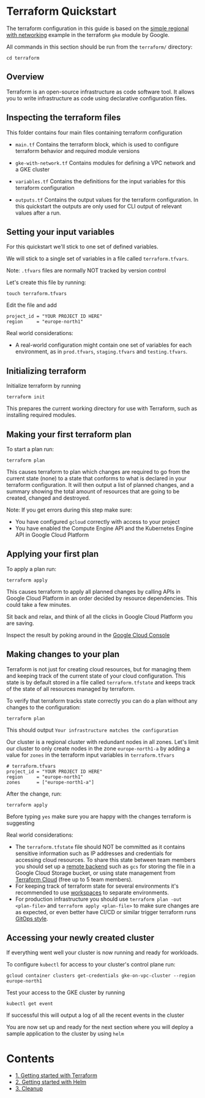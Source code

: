 # Terraform Quickstart

The terraform configuration in this guide is based on the [simple regional with networking](https://github.com/terraform-google-modules/terraform-google-kubernetes-engine/tree/v17.0.0/examples/simple_regional_with_networking) example in the terraform `gke` module by Google.

All commands in this section should be run from the `terraform/` directory:
```
cd terraform
```

## Overview

Terraform is an open-source infrastructure as code software tool. It allows you to write infrastructure as code using declarative configuration files.

## Inspecting the terraform files

This folder contains four main files containing terraform configuration
* `main.tf`
Contains the terraform block, which is used to configure terraform behavior and required module versions

* `gke-with-network.tf`
Contains modules for defining a VPC network and a GKE cluster

* `variables.tf`
Contains the definitions for the input variables for this terraform configuration

* `outputs.tf`
Contains the output values for the terraform configuration.
In this quickstart the outputs are only used for CLI output of relevant values after a run.


## Setting your input variables

For this quickstart we'll stick to one set of defined variables.


We will stick to a single set of variables in a file called `terraform.tfvars`.

Note: `.tfvars` files are normally NOT tracked by version control

Let's create this file by running:
```
touch terraform.tfvars
```

Edit the file and add
```
project_id = "YOUR PROJECT ID HERE"
region     = "europe-north1"
```

Real world considerations:
* A real-world configuration might contain one set of variables for each environment, as in `prod.tfvars`, `staging.tfvars` and `testing.tfvars`.


## Initializing terraform

Initialize terraform by running
```
terraform init
```

This prepares the current working directory for use with Terraform, such as installing required modules.


## Making your first terraform plan

To start a plan run:
```
terraform plan
```

This causes terraform to plan which changes are required to go from the current state (none) to a state that conforms to what is declared in your terraform configuration. It will then output a list of planned changes, and a summary showing the total amount of resources that are going to be created, changed and destroyed.

Note: If you get errors during this step make sure:
* You have configured `gcloud` correctly with access to your project
* You have enabled the Compute Engine API and the Kubernetes Engine API in Google Cloud Platform


## Applying your first plan

To apply a plan run:
```
terraform apply
```

This causes terraform to apply all planned changes by calling APIs in Google Cloud Platform in an order decided by resource dependencies. This could take a few minutes.

Sit back and relax, and think of all the clicks in Google Cloud Platform you are saving.

Inspect the result by poking around in the [Google Cloud Console](https://console.cloud.google.com)


## Making changes to your plan

Terraform is not just for creating cloud resources, but for managing them and keeping track of the current state of your cloud configuration. This state is by default stored in a file called `terraform.tfstate` and keeps track of the state of all resources managed by terraform.

To verify that terraform tracks state correctly you can do a plan without any changes to the configuration:
```
terraform plan
```
This should output `Your infrastructure matches the configuration`


Our cluster is a regional cluster with redundant nodes in all zones. Let's limit our cluster to only create nodes in the zone `europe-north1-a` by adding a value for `zones` in the terraform input variables in `terraform.tfvars`
```
# terraform.tfvars
project_id = "YOUR PROJECT ID HERE"
region     = "europe-north1"
zones      = ["europe-north1-a"]
```

After the change, run:
```
terraform apply
```
Before typing `yes` make sure you are happy with the changes terraform is suggesting

Real world considerations:
* The `terraform.tfstate` file should NOT be committed as it contains sensitive information such as IP addresses and credentials for accessing cloud resources. To share this state between team members you should set up a [remote backend](https://www.terraform.io/docs/language/settings/backends/index.html) such as `gcs` for storing the file in a Google Cloud Storage bucket, or using state management from [Terraform Cloud](https://www.terraform.io/cloud) (free up to 5 team members).
* For keeping track of terraform state for several environments it's recommended to use [workspaces](https://www.terraform.io/docs/cloud/guides/recommended-practices/part1.html) to separate environments.
* For production infrastructure you should use `terraform plan -out <plan-file>` and `terraform apply <plan-file>` to make sure changes are as expected, or even better have CI/CD or similar trigger terraform runs [GitOps style](https://www.hashicorp.com/resources/unlocking-cloud-with-gitops-with-terraform-and-sentinel).

## Accessing your newly created cluster

If everything went well your cluster is now running and ready for workloads.

To configure `kubectl` for access to your cluster's control plane run:
```
gcloud container clusters get-credentials gke-on-vpc-cluster --region europe-north1
```

Test your access to the GKE cluster by running
```
kubectl get event
```
If successful this will output a log of all the recent events in the cluster


You are now set up and ready for the next section where you will deploy a sample application to the cluster by using `helm`


# Contents
* [1. Getting started with Terraform](/terraform/)
* [2. Getting started with Helm](/helm/)
* [3. Cleanup](/cleanup/)

